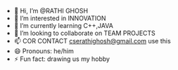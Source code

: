 - 👋 Hi, I’m @RATHI GHOSH
- 👀 I’m interested in INNOVATION
- 🌱 I’m currently learning C++,JAVA
- 💞️ I’m looking to collaborate on TEAM PROJECTS
- 📫 COR CONTACT cserathighosh@gmail.com use this
- 😄 Pronouns: he/him
- ⚡ Fun fact: drawing us my hobby

<!---
CyberGlitchKripto/CyberGlitchKripto is a ✨ special ✨ repository because its `README.md` (this file) appears on your GitHub profile.
You can click the Preview link to take a look at your changes.
--->
